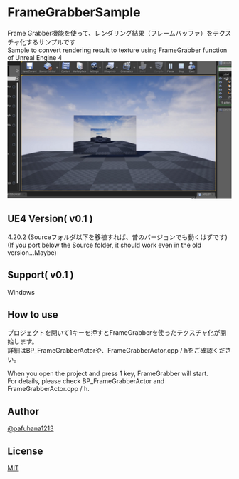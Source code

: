 # FrameGrabberSample
Frame Grabber機能を使って、レンダリング結果（フレームバッファ）をテクスチャ化するサンプルです  
Sample to convert rendering result to texture using FrameGrabber function of Unreal Engine 4 
![ScreenShot0](https://github.com/pafuhana1213/Screenshot/blob/master/20180827000404.png "")  

## UE4 Version( v0.1 )
4.20.2
(Sourceフォルダ以下を移植すれば、昔のバージョンでも動くはずです)  
(If you port below the Source folder, it should work even in the old version...Maybe)

## Support( v0.1 )
Windows

## How to use
プロジェクトを開いて1キーを押すとFrameGrabberを使ったテクスチャ化が開始します。  
詳細はBP_FrameGrabberActorや、FrameGrabberActor.cpp / hをご確認ください。

When you open the project and press 1 key, FrameGrabber will start.   
For details, please check BP_FrameGrabberActor and FrameGrabberActor.cpp / h.

## Author
[@pafuhana1213](https://twitter.com/pafuhana1213)

## License
[MIT](https://github.com/pafuhana1213/FrameGrabberSample/blob/master/LICENSE)
